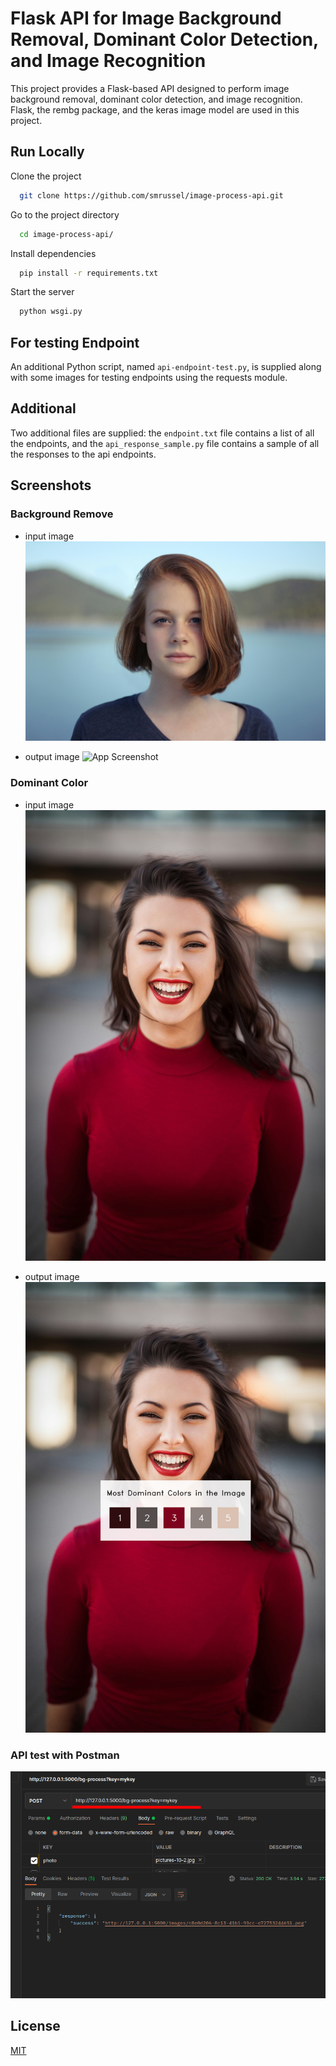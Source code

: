 
# Flask API for Image Background Removal, Dominant Color Detection, and Image Recognition

This project provides a Flask-based API designed to perform image background removal, dominant color detection, and image recognition. Flask, the rembg package, and the keras image model are used in this project.


## Run Locally

Clone the project

```bash
  git clone https://github.com/smrussel/image-process-api.git
```

Go to the project directory

```bash
  cd image-process-api/
```

Install dependencies

```bash
  pip install -r requirements.txt
```

Start the server

```bash
  python wsgi.py
```

## For testing Endpoint

An additional Python script, named `api-endpoint-test.py`, is supplied along with some images for testing endpoints using the requests module.

## Additional

Two additional files are supplied: the `endpoint.txt` file contains a list of all the endpoints, and the `api_response_sample.py` file contains a sample of all the responses to the api endpoints.

## Screenshots

### Background Remove

* input image
![App Screenshot](./sample/background_remove_input.jpg)

* output image
![App Screenshot](./sample/background_remove_output.png)

### Dominant Color

* input image
![App Screenshot](./sample/dominant_input.jpg)

* output image
![App Screenshot](./sample/dominant_output.png)

### API test with Postman

![App Screenshot](./endponit-secret-key.png)


## License

[MIT](./LICENSE)




